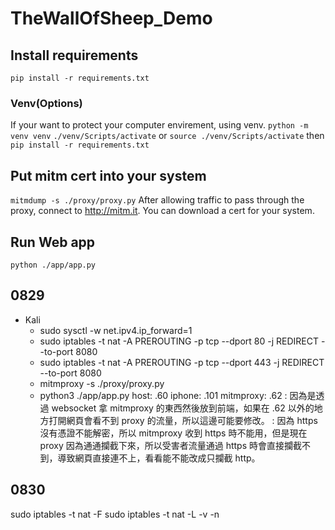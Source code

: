 # TheWallOfSheep_Demo

## Install requirements
`pip install -r requirements.txt`

### Venv(Options)
If your want to protect your computer envirement, using venv.
`python -m venv venv`
`./venv/Scripts/activate`
or
`source ./venv/Scripts/activate`
then
`pip install -r requirements.txt`

## Put mitm cert into your system
`mitmdump -s ./proxy/proxy.py`
After allowing traffic to pass through the proxy, connect to http://mitm.it. You can download a cert for your system.

## Run Web app

`python ./app/app.py`

## 0829

- Kali
  - sudo sysctl -w net.ipv4.ip_forward=1
  - sudo iptables -t nat -A PREROUTING -p tcp --dport 80 -j REDIRECT --to-port 8080
  - sudo iptables -t nat -A PREROUTING -p tcp --dport 443 -j REDIRECT --to-port 8080
  - mitmproxy -s ./proxy/proxy.py
  - python3 ./app/app.py
host: .60
iphone: .101
mitmproxy: .62
: 因為是透過 websocket 拿 mitmproxy 的東西然後放到前端，如果在 .62 以外的地方打開網頁會看不到 proxy 的流量，所以這邊可能要修改。
: 因為 https 沒有憑證不能解密，所以 mitmproxy 收到 https 時不能用，但是現在 proxy 因為通通攔截下來，所以受害者流量通過 https 時會直接攔截不到，導致網頁直接連不上，看看能不能改成只攔截 http。

## 0830
sudo iptables -t nat -F
sudo iptables -t nat -L -v -n
